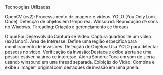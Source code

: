 Tecnologias Utilizadas

OpenCV (cv2): Processamento de imagens e vídeos.
YOLO (You Only Look Once): Detecção de objetos em tempo real.
Winsound: Reprodução de sons no Windows.
Threading: Criação e gerenciamento de threads.


O que Foi Desenvolvido
Captura de Vídeo: Captura quadros de um vídeo (ex01.mp4).
Área de Interesse: Define uma região específica para monitoramento de invasores.
Detecção de Objetos: Usa YOLO para detectar pessoas no vídeo.
Verificação da Invasão: Destaca e exibe alerta se uma pessoa estiver na área de interesse.
Alerta Sonoro: Toca um som de alerta usando winsound em uma thread separada.
Exibição do Vídeo: Combina e exibe a imagem original com destaques de invasão em uma janela.
